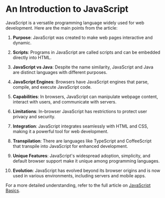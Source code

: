 # An Introduction to JavaScript

JavaScript is a versatile programming language widely used for web development. Here are the main points from the article:

1. **Purpose**: JavaScript was created to make web pages interactive and dynamic.

2. **Scripts**: Programs in JavaScript are called scripts and can be embedded directly into HTML.

3. **JavaScript vs Java**: Despite the name similarity, JavaScript and Java are distinct languages with different purposes.

4. **JavaScript Engines**: Browsers have JavaScript engines that parse, compile, and execute JavaScript code.

5. **Capabilities**: In browsers, JavaScript can manipulate webpage content, interact with users, and communicate with servers.

6. **Limitations**: In-browser JavaScript has restrictions to protect user privacy and security.

7. **Integration**: JavaScript integrates seamlessly with HTML and CSS, making it a powerful tool for web development.

8. **Transpilation**: There are languages like TypeScript and CoffeeScript that transpile into JavaScript for enhanced development.

9. **Unique Features**: JavaScript's widespread adoption, simplicity, and default browser support make it unique among programming languages.

10. **Evolution**: JavaScript has evolved beyond its browser origins and is now used in various environments, including servers and mobile apps.

For a more detailed understanding, refer to the full article on [JavaScript Basics](https://javascript.info/intro).